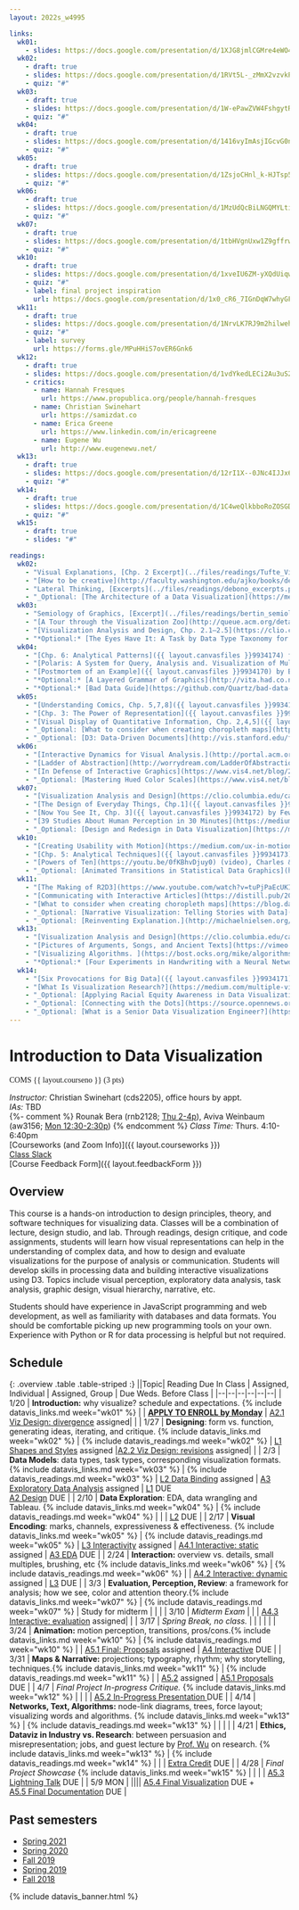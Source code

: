 ```yaml
---
layout: 2022s_w4995

links:
  wk01:
    - slides: https://docs.google.com/presentation/d/1XJG8jmlCGMre4eWO4jee2AjzSJjIcc_Ma0hMdsHyJh4/edit?usp=sharing
  wk02:
    - draft: true
    - slides: https://docs.google.com/presentation/d/1RVt5L-_zMmX2vzvkPZNnJJ7U_EkqWBwgDzJhoIYKAOc/edit?usp=sharing
    - quiz: "#"
  wk03:
    - draft: true
    - slides: https://docs.google.com/presentation/d/1W-ePawZVW4FshgytRXLDufOXvbw9qh0D057SDrW_Fw0/edit?usp=sharing
    - quiz: "#"
  wk04:
    - draft: true
    - slides: https://docs.google.com/presentation/d/1416vyImAsjIGcvG0nd0qAXbKPaWy51fs3C8O0n7MGL8/edit?usp=sharing
    - quiz: "#"
  wk05:
    - draft: true
    - slides: https://docs.google.com/presentation/d/1ZsjoCHnl_k-HJTsp576wiYsydjmkpFObC2Q9HKWQ8HA/edit?usp=sharing
    - quiz: "#"
  wk06:
    - draft: true
    - slides: https://docs.google.com/presentation/d/1MzUdQcBiLNGQMYLtiv7ITtNeWUmGh0SQXUgXNVtiCPs/edit?usp=sharing
    - quiz: "#"
  wk07:
    - draft: true
    - slides: https://docs.google.com/presentation/d/1tbHVgnUxw1Z9gffrweKQUNDjGZDaQeTnhp8N8BDNksk/edit?usp=sharing
    - quiz: "#"
  wk10:
    - draft: true
    - slides: https://docs.google.com/presentation/d/1xveIU6ZM-yXQdUiqw4vmyhd6SRQ1aXAyIGqnGjOzZow/edit?usp=sharing
    - quiz: "#"
    - label: final project inspiration
      url: https://docs.google.com/presentation/d/1x0_cR6_7IGnDqW7whyGFrl4xwN1QW2F7ANu-A4m0kUs/edit?usp=sharing
  wk11:
    - draft: true
    - slides: https://docs.google.com/presentation/d/1NrvLK7RJ9m2hilwehgM09p9AZ1tKIxbxURAfNKx7BRM/edit?usp=sharing
    - quiz: "#"
    - label: survey
      url: https://forms.gle/MPuHHiS7ovER6Gnk6
  wk12:
    - draft: true
    - slides: https://docs.google.com/presentation/d/1vdYkedLECi2Au3uS2FvMu9mW00sX5L6dIMJniSuVKo8/edit?usp=sharing
    - critics:
      - name: Hannah Fresques
        url: https://www.propublica.org/people/hannah-fresques
      - name: Christian Swinehart
        url: https://samizdat.co
      - name: Erica Greene
        url: https://www.linkedin.com/in/ericagreene
      - name: Eugene Wu
        url: http://www.eugenewu.net/
  wk13:
    - draft: true
    - slides: https://docs.google.com/presentation/d/12rI1X--0JNc4IJJx6aYktb7MoyOXXDO6qpcf-RS688s/edit?usp=sharing
    - quiz: "#"
  wk14:
    - draft: true
    - slides: https://docs.google.com/presentation/d/1C4weQlkbboRoZOSGDZv9NPP_PWO8Oo-JpgDUhnOIv9o/edit?usp=sharing
    - quiz: "#"
  wk15:
    - draft: true
    - slides: "#"

readings:
  wk02:
    - "Visual Explanations, [Chp. 2 Excerpt](../files/readings/Tufte_VisualExplanations-Shuttle-Excerpt.pdf), by Tufte, E. 2007."
    - "[How to be creative](http://faculty.washington.edu/ajko/books/design-methods/how-to-be-creative.html) & [How to be critical](http://faculty.washington.edu/ajko/books/design-methods/how-to-be-critical.html), Ko, A. 2017."
    - "Lateral Thinking, [Excerpts](../files/readings/debono_excerpts.pdf), deBono, E. 1967."
    - "_Optional: [The Architecture of a Data Visualization](https://medium.com/accurat-studio/the-architecture-of-a-data-visualization-470b807799b4), Accurat Studio._"
  wk03:
    - "Semiology of Graphics, [Excerpt](../files/readings/bertin_semiologyofgraphics_excerpts.pdf), by Bertin, J. 1967."
    - "[A Tour through the Visualization Zoo](http://queue.acm.org/detail.cfm?id=1805128). Heer, Bostock & Ogievetsky. ACM. 2010."
    - "[Visualization Analysis and Design, Chp. 2.1–2.5](https://clio.columbia.edu/catalog/14286801) by Munzner, T. 2014."
    - "*Optional:* [The Eyes Have It: A Task by Data Type Taxonomy for Information Visualizations](http://drum.lib.umd.edu/bitstream/handle/1903/466/CS-TR-3665.pdf?sequence=2), by Shneiderman, B. 1996"
  wk04:
    - "[Chp. 6: Analytical Patterns]({{ layout.canvasfiles }}9934174) from Now You See It by Few, S. 2009."
    - "[Polaris: A System for Query, Analysis and. Visualization of Multi-dimensional Relational Databases](https://research.tableau.com/sites/default/files/Tableau-CACM-Nov-2008-Polaris-Article-by-Stolte-Tang-Hanrahan.pdf) by Stolte, C. et. al. ACM 2008."
    - "[Postmortem of an Example]({{ layout.canvasfiles }}9934170) by Bertin, J. 1981."
    - "*Optional:* [A Layered Grammar of Graphics](http://vita.had.co.nz/papers/layered-grammar.html) by Wickham, H. 2010."
    - "*Optional:* [Bad Data Guide](https://github.com/Quartz/bad-data-guide) by [Quartz](http://agneschang.net/gsapp-dataviz-archhum/qz.com) data team"
  wk05:
    - "[Understanding Comics, Chp. 5,7,8]({{ layout.canvasfiles }}9934192), by McCloud, S."
    - "[Chp. 3: The Power of Representation]({{ layout.canvasfiles }}9934175) in Things That Make Us Smart by Norman, D. 1993."
    - "[Visual Display of Quantitative Information, Chp. 2,4,5]({{ layout.canvasfiles }}9934184), by Tufte, E. 2007"
    - "_Optional: [What to consider when creating choropleth maps](https://blog.datawrapper.de/choroplethmaps/) by Rost, L. C. 2017._"
    - "_Optional: [D3: Data-Driven Documents](http://vis.stanford.edu/files/2011-D3-InfoVis.pdf). Bostock, Ogievetsky, Heer. InfoVis 2011._"
  wk06:
    - "[Interactive Dynamics for Visual Analysis.](http://portal.acm.org/ft_gateway.cfm?id=2146416&type=pdf) Heer & Shneiderman. 2012."
    - "[Ladder of Abstraction](http://worrydream.com/LadderOfAbstraction/) by Victor, B. 2011."
    - "[In Defense of Interactive Graphics](https://www.vis4.net/blog/2017/03/in-defense-of-interactive-graphics/), Aisch, G. 2017."
    - "_Optional: [Mastering Hued Color Scales](https://www.vis4.net/blog/2013/09/mastering-multi-hued-color-scales/), Aisch, G. 2013._"
  wk07:
    - "[Visualization Analysis and Design](https://clio.columbia.edu/catalog/14286801), Chp. 3.1–3.4, 4.1–4.6 by Munzner, T. 2014."
    - "[The Design of Everyday Things, Chp.1]({{ layout.canvasfiles }}9934176) by Norman, D. 1988."
    - "[Now You See It, Chp. 3]({{ layout.canvasfiles }}9934172) by Few, S. 2009."
    - "[39 Studies About Human Perception in 30 Minutes](https://medium.com/@kennelliott/39-studies-about-human-perception-in-30-minutes-4728f9e31a73) by Elliott, K."
    - "_Optional: [Design and Redesign in Data Visualization](https://medium.com/@hint_fm/design-and-redesign-4ab77206cf9#.mha5ohu1t) by Viegas & Wattenberg, 2015._"
  wk10:
    - "[Creating Usability with Motion](https://medium.com/ux-in-motion/creating-usability-with-motion-the-ux-in-motion-manifesto-a87a4584ddc), by Willenskomer, I. 2017"
    - "[Chp. 5: Analytical Techniques]({{ layout.canvasfiles }}9934173) from Now You See It by Few, S. 2009."
    - "[Powers of Ten](https://youtu.be/0fKBhvDjuy0) (video), Charles & Ray Eames, 1977."
    - "_Optional: [Animated Transitions in Statistical Data Graphics](http://vis.berkeley.edu/papers/animated_transitions/2007-AnimatedTransitions-InfoVis.pdf) by Heer, J. 2007._"
  wk11:
    - "[The Making of R2D3](https://www.youtube.com/watch?v=tuPjPaEcUKI) (video) and [A Visual Introduction to Machine Learning](http://www.r2d3.us/visual-intro-to-machine-learning-part-1/) (viz) by Chu, T. 2016."
    - "[Communicating with Interactive Articles](https://distill.pub/2020/communicating-with-interactive-articles/) by Hohman, Conlen, Heer, & Chau, 2020."
    - "[What to consider when creating choropleth maps](https://blog.datawrapper.de/choroplethmaps/) by Rost, L. C. 2017."
    - "_Optional: [Narrative Visualization: Telling Stories with Data](http://vis.stanford.edu/papers/narrative) in IEEE Vis by Segal & Heer, 2010._"
    - "_Optional: [Reinventing Explanation.](http://michaelnielsen.org/reinventing_explanation/) by Nielsen, M. 2014._"
  wk13:
    - "[Visualization Analysis and Design](https://clio.columbia.edu/catalog/14286801) Chp 9: Networks and Trees by Munzner, T. 2014."
    - "[Pictures of Arguments, Songs, and Ancient Texts](https://vimeo.com/69497902) (video, 1'30\"–32'46\") by Viegas and Wattenberg, at Eyeo 2013."
    - "[Visualizing Algorithms. ](https://bost.ocks.org/mike/algorithms/) by Bostock, M. 2014."
    - "*Optional:* [Four Experiments in Handwriting with a Neural Network](https://distill.pub/2016/handwriting/). by Carter, S. et. al., 2016 "
  wk14:
    - "[Six Provocations for Big Data]({{ layout.canvasfiles }}9934171) by boyd & Crawford, 2011"
    - "[What Is Visualization Research?](https://medium.com/multiple-views-visualization-research-explained/what-is-visualization-research-what-should-it-be-8840a9ba658) by Hullman, J."
    - "_Optional: [Applying Racial Equity Awareness in Data Visualization](https://urban-institute.medium.com/applying-racial-equity-awareness-in-data-visualization-bd359bf7a7ff) by Urban Institute. 2020._"
    - "_Optional: [Connecting with the Dots](https://source.opennews.org/articles/connecting-dots/) by Harris, J. 2015._"
    - "_Optional: [What is a Senior Data Visualization Engineer?](https://medium.com/@Elijah_Meeks/what-is-a-senior-data-visualization-engineer-eb032996297) by Meeks, E. 2018._"
---
```


<div id="idv-banner"></div>

# Introduction to Data Visualization

<span style="font-family: Jost">COMS {{ layout.courseno }} (3 pts)</span>

_Instructor:_ Christian Swinehart (cds2205), office hours by appt. <br>
_IAs:_ TBD <br>
{%- comment %}
Rounak Bera (rnb2128; [Thu 2-4p](https://calendar.google.com/calendar/u/0/selfsched?sstoken=UU1ha2JVLU9Gc2RMfGRlZmF1bHR8OGFmYmU2YWJlMjgxYmViOTAyYWNlODE0NzJlYWFmZWQ)), Aviva Weinbaum (aw3156; [Mon 12:30-2:30p](https://calendar.google.com/calendar/u/0/selfsched?sstoken=UVBQVEgzaVU4Q2hyfGRlZmF1bHR8NjgyMGU2MzlkMGEyMGU5NTEwMDJlYWFmYTM4YWQ4YTI))
{% endcomment %}
_Class Time:_ Thurs. 4:10-6:40pm <br>
[Courseworks (and Zoom Info)]({{ layout.courseworks }}) <br>
[Class Slack](https://columbiaviz-sp22.slack.com) <br>
[Course Feedback Form]({{ layout.feedbackForm }})

## Overview

This course is a hands-on introduction to design principles, theory, and software techniques for visualizing data. Classes will be a combination of lecture, design studio, and lab. Through readings, design critique, and code assignments, students will learn how visual representations can help in the understanding of complex data, and how to design and evaluate visualizations for the purpose of analysis or communication. Students will develop skills in processing data and building interactive visualizations using D3. Topics include visual perception, exploratory data analysis, task analysis, graphic design, visual hierarchy, narrative, etc.

Students should have experience in JavaScript programming and web development, as well as familiarity with databases and data formats. You should be comfortable picking up new programming tools on your own. Experience with Python or R for data processing is helpful but not required.

## Schedule
  
{: .overview .table .table-striped :}
||Topic| Reading Due In Class | Assigned, Individual | Assigned, Group | Due Weds. Before Class |
|--|--|--|--|--|--|
| 1/20 | **Introduction:** why visualize? schedule and expectations. {% include datavis_links.md week="wk01" %} |  | [**APPLY TO ENROLL by Monday**](a0.html) | [A2.1 Viz Design: divergence](a2.html) assigned| |
| 1/27 | **Designing**: form vs. function, generating ideas, iterating, and critique. {% include datavis_links.md week="wk02" %} | {% include datavis_readings.md week="wk02" %} | [L1 Shapes and Styles](labs.html) assigned |[A2.2 Viz Design: revisions](a2.html) assigned| |
| 2/3 | **Data Models**: data types, task types, corresponding visualization formats. {% include datavis_links.md week="wk03" %} | {% include datavis_readings.md week="wk03" %} | [L2 Data Binding](labs.html) assigned | [A3 Exploratory Data Analysis](a3.html) assigned | [L1](labs.html) DUE<br>[A2 Design](a2.html) DUE |
| 2/10 | **Data Exploration**: EDA, data wrangling and Tableau. {% include datavis_links.md week="wk04" %} | {% include datavis_readings.md week="wk04" %} | |  | [L2](labs.html) DUE |
| 2/17 | **Visual Encoding**: marks, channels, expressiveness & effectiveness. {% include datavis_links.md week="wk05" %} | {% include datavis_readings.md week="wk05" %} | [L3 Interactivity](labs.html) assigned | [A4.1 Interactive: static](a4.html) assigned | [A3 EDA](a3.html) DUE |
| 2/24 | **Interaction:** overview vs. details, small multiples, brushing, etc {% include datavis_links.md week="wk06" %} | {% include datavis_readings.md week="wk06" %} |  | [A4.2 Interactive: dynamic](a4.html) assigned | [L3](labs.html) DUE |
| 3/3 | **Evaluation, Perception, Review**: a framework for analysis; how we see, color and attention theory.{% include datavis_links.md week="wk07" %} | {% include datavis_readings.md week="wk07" %} | Study for midterm |  | |
| 3/10 | *Midterm Exam* <!--, *[Online](midterm.html)* --> |  |  | [A4.3 Interactive: evaluation](a4.html) assigned| |
| 3/17 | _Spring Break, no class._ | | | | |
| 3/24 | **Animation:** motion perception, transitions, pros/cons.{% include datavis_links.md week="wk10" %} | {% include datavis_readings.md week="wk10" %} |  | [A5.1 Final: Proposals](a5.html) assigned | [A4 Interactive](a4.html) DUE |
| 3/31 | **Maps & Narrative:** projections; typography, rhythm; why storytelling, techniques.{% include datavis_links.md week="wk11" %} | {% include datavis_readings.md week="wk11" %} | | [A5.2](a5.html) assigned | [A5.1 Proposals](a5.html) DUE |
| 4/7 | _Final Project In-progress Critique._ {% include datavis_links.md week="wk12" %} | | | | [A5.2 In-Progress Presentation ](a5.html) DUE |
| 4/14 | **Networks, Text, Algorithms:** node-link diagrams, trees, force layout; visualizing words and algorithms. {% include datavis_links.md week="wk13" %} | {% include datavis_readings.md week="wk13" %} |  |  | |
| 4/21 | **Ethics, Dataviz in Industry vs. Research**: between persuasion and misrepresentation; jobs, and guest lecture by [Prof. Wu](http://www.cs.columbia.edu/~ewu/) on research. {% include datavis_links.md week="wk13" %} | {% include datavis_readings.md week="wk14" %} | | | [Extra Credit](ax.html) DUE |
| 4/28 | _Final Project Showcase_ {% include datavis_links.md week="wk15" %} | | | | [A5.3 Lightning Talk](a5.html) DUE |
| 5/9 MON | |||| [A5.4 Final Visualization](a5.html) DUE +<br>[A5.5 Final Documentation](a5.html) DUE |

## Past semesters

- [Spring 2021](/2021s_w4995/)
- [Spring 2020](/2020s_w4995/)
- [Fall 2019](/2019f_w4995/)
- [Spring 2019](/2019s_w4995)
- [Fall 2018](/2018f_w4995)

{% include datavis_banner.html %}
